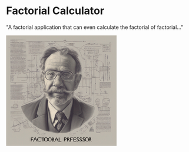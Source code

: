 # Factorial Calculator

"A factorial application that can even calculate the factorial of factorial..."

<img src="assets/image/app_icon.png" alt="Big Factors" width="300" height="300"/>
